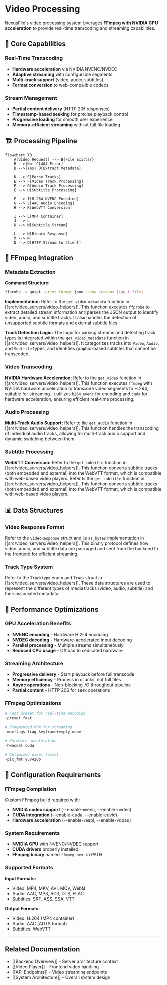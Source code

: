 # Video Processing

NexusFlix's video processing system leverages **FFmpeg with NVIDIA GPU acceleration** to provide real-time transcoding and streaming capabilities.

## 🎯 Core Capabilities

### Real-Time Transcoding
- **Hardware acceleration** via NVIDIA NVENC/NVDEC
- **Adaptive streaming** with configurable segments
- **Multi-track support** (video, audio, subtitles)
- **Format conversion** to web-compatible codecs

### Stream Management
- **Partial content delivery** (HTTP 206 responses)
- **Timestamp-based seeking** for precise playback control
- **Progressive loading** for smooth user experience
- **Memory-efficient streaming** without full file loading

## 🏗️ Processing Pipeline

```mermaid
flowchart TB
    A[Video Request] --> B{File Exists?}
    B -->|No| C[404 Error]
    B -->|Yes| D[Extract Metadata]
    
    D --> E[Parse Tracks]
    E --> F[Video Track Processing]
    E --> G[Audio Track Processing]
    E --> H[Subtitle Processing]
    
    F --> I[H.264 NVENC Encoding]
    G --> J[AAC Audio Encoding]
    H --> K[WebVTT Conversion]
    
    I --> L[MP4 Container]
    J --> L
    K --> M[Subtitle Stream]
    
    L --> N[Binary Response]
    M --> N
    N --> O[HTTP Stream to Client]
```

## 🔧 FFmpeg Integration

### Metadata Extraction

**Command Structure:**
```bash
ffprobe -v quiet -print_format json -show_streams [input_file]
```

**Implementation:**
Refer to the `get_video_metadata` function in [[src/video_servers/video_helpers]]. This function executes `ffprobe` to extract detailed stream information and parses the JSON output to identify video, audio, and subtitle tracks. It also handles the detection of unsupported subtitle formats and external subtitle files.

**Track Detection Logic:**
The logic for parsing streams and detecting track types is integrated within the `get_video_metadata` function in [[src/video_servers/video_helpers]]. It categorizes tracks into `Video`, `Audio`, and `Subtitle` types, and identifies graphic-based subtitles that cannot be transcoded.

### Video Transcoding

**NVIDIA Hardware Acceleration:**
Refer to the `get_video` function in [[src/video_servers/video_helpers]]. This function executes `ffmpeg` with NVIDIA hardware acceleration to transcode video segments to H.264, suitable for streaming. It utilizes `h264_nvenc` for encoding and `cuda` for hardware acceleration, ensuring efficient real-time processing.

### Audio Processing

**Multi-Track Audio Support:**
Refer to the `get_audio` function in [[src/video_servers/video_helpers]]. This function handles the transcoding of individual audio tracks, allowing for multi-track audio support and dynamic switching between them.

### Subtitle Processing

**WebVTT Conversion:**
Refer to the `get_subtitle` function in [[src/video_servers/video_helpers]]. This function converts subtitle tracks (both embedded and external) into the WebVTT format, which is compatible with web-based video players.
Refer to the `get_subtitle` function in [[src/video_servers/video_helpers]]. This function converts subtitle tracks (both embedded and external) into the WebVTT format, which is compatible with web-based video players.

## 📊 Data Structures

### Video Response Format
Refer to the `VideoResponse` struct and its `as_bytes` implementation in [[src/video_servers/video_helpers]]. This binary protocol defines how video, audio, and subtitle data are packaged and sent from the backend to the frontend for efficient streaming.

### Track Type System
Refer to the `Tracktype` enum and `Track` struct in [[src/video_servers/video_helpers]]. These data structures are used to represent the different types of media tracks (video, audio, subtitle) and their associated metadata.

## 🚀 Performance Optimizations

### GPU Acceleration Benefits
- **NVENC encoding** - Hardware H.264 encoding
- **NVDEC decoding** - Hardware-accelerated input decoding
- **Parallel processing** - Multiple streams simultaneously
- **Reduced CPU usage** - Offload to dedicated hardware

### Streaming Architecture
- **Progressive delivery** - Start playback before full transcode
- **Memory efficiency** - Process in chunks, not full files
- **Async operations** - Non-blocking I/O throughout pipeline
- **Partial content** - HTTP 206 for seek operations

### FFmpeg Optimizations
```bash
# Fast preset for real-time encoding
-preset fast

# Fragmented MP4 for streaming
-movflags frag_keyframe+empty_moov

# Hardware acceleration
-hwaccel cuda

# Optimized pixel format
-pix_fmt yuv420p
```

## 🔧 Configuration Requirements

### FFmpeg Compilation
Custom FFmpeg build required with:
- **NVIDIA codec support** (--enable-nvenc, --enable-nvdec)
- **CUDA integration** (--enable-cuda, --enable-cuvid)
- **Hardware acceleration** (--enable-vaapi, --enable-vdpau)

### System Requirements
- **NVIDIA GPU** with NVENC/NVDEC support
- **CUDA drivers** properly installed
- **FFmpeg binary** named `ffmpeg-next` in PATH

### Supported Formats

**Input Formats:**
- Video: MP4, MKV, AVI, MOV, WebM
- Audio: AAC, MP3, AC3, DTS, FLAC
- Subtitles: SRT, ASS, SSA, VTT

**Output Formats:**
- Video: H.264 (MP4 container)
- Audio: AAC (ADTS format)
- Subtitles: WebVTT

---

## Related Documentation
- [[Backend Overview]] - Server architecture context
- [[Video Player]] - Frontend video handling
- [[API Endpoints]] - Video streaming endpoints
- [[System Architecture]] - Overall system design